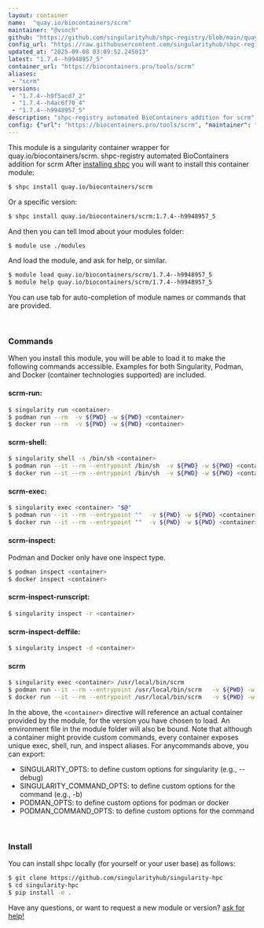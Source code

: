 ```yaml
---
layout: container
name:  "quay.io/biocontainers/scrm"
maintainer: "@vsoch"
github: "https://github.com/singularityhub/shpc-registry/blob/main/quay.io/biocontainers/scrm/container.yaml"
config_url: "https://raw.githubusercontent.com/singularityhub/shpc-registry/main/quay.io/biocontainers/scrm/container.yaml"
updated_at: "2025-09-08 03:09:52.245013"
latest: "1.7.4--h9948957_5"
container_url: "https://biocontainers.pro/tools/scrm"
aliases:
 - "scrm"
versions:
 - "1.7.4--h9f5acd7_2"
 - "1.7.4--h4ac6f70_4"
 - "1.7.4--h9948957_5"
description: "shpc-registry automated BioContainers addition for scrm"
config: {"url": "https://biocontainers.pro/tools/scrm", "maintainer": "@vsoch", "description": "shpc-registry automated BioContainers addition for scrm", "latest": {"1.7.4--h9948957_5": "sha256:fa6f89c4e33ed4e1442ee5b23cfc4deb97b769c8a8c510507a71837b74d248dc"}, "tags": {"1.7.4--h9f5acd7_2": "sha256:efea949a39e5b1fdbdccc5e871995dedf0e7327fa0a7791e42ea04fdf7b2477c", "1.7.4--h4ac6f70_4": "sha256:39950fe7bb1ca7df4553146571da74447567ee3609b2c842ce6c787b8de62de0", "1.7.4--h9948957_5": "sha256:fa6f89c4e33ed4e1442ee5b23cfc4deb97b769c8a8c510507a71837b74d248dc"}, "docker": "quay.io/biocontainers/scrm", "aliases": {"scrm": "/usr/local/bin/scrm"}}
---
```


This module is a singularity container wrapper for quay.io/biocontainers/scrm.
shpc-registry automated BioContainers addition for scrm
After [installing shpc](#install) you will want to install this container module:


```bash
$ shpc install quay.io/biocontainers/scrm
```

Or a specific version:

```bash
$ shpc install quay.io/biocontainers/scrm:1.7.4--h9948957_5
```

And then you can tell lmod about your modules folder:

```bash
$ module use ./modules
```

And load the module, and ask for help, or similar.

```bash
$ module load quay.io/biocontainers/scrm/1.7.4--h9948957_5
$ module help quay.io/biocontainers/scrm/1.7.4--h9948957_5
```

You can use tab for auto-completion of module names or commands that are provided.

<br>

### Commands

When you install this module, you will be able to load it to make the following commands accessible.
Examples for both Singularity, Podman, and Docker (container technologies supported) are included.

#### scrm-run:

```bash
$ singularity run <container>
$ podman run --rm  -v ${PWD} -w ${PWD} <container>
$ docker run --rm  -v ${PWD} -w ${PWD} <container>
```

#### scrm-shell:

```bash
$ singularity shell -s /bin/sh <container>
$ podman run --it --rm --entrypoint /bin/sh  -v ${PWD} -w ${PWD} <container>
$ docker run --it --rm --entrypoint /bin/sh  -v ${PWD} -w ${PWD} <container>
```

#### scrm-exec:

```bash
$ singularity exec <container> "$@"
$ podman run --it --rm --entrypoint ""  -v ${PWD} -w ${PWD} <container> "$@"
$ docker run --it --rm --entrypoint ""  -v ${PWD} -w ${PWD} <container> "$@"
```

#### scrm-inspect:

Podman and Docker only have one inspect type.

```bash
$ podman inspect <container>
$ docker inspect <container>
```

#### scrm-inspect-runscript:

```bash
$ singularity inspect -r <container>
```

#### scrm-inspect-deffile:

```bash
$ singularity inspect -d <container>
```


#### scrm

```bash
$ singularity exec <container> /usr/local/bin/scrm
$ podman run --it --rm --entrypoint /usr/local/bin/scrm   -v ${PWD} -w ${PWD} <container> -c " $@"
$ docker run --it --rm --entrypoint /usr/local/bin/scrm   -v ${PWD} -w ${PWD} <container> -c " $@"
```



In the above, the `<container>` directive will reference an actual container provided
by the module, for the version you have chosen to load. An environment file in the
module folder will also be bound. Note that although a container
might provide custom commands, every container exposes unique exec, shell, run, and
inspect aliases. For anycommands above, you can export:

 - SINGULARITY_OPTS: to define custom options for singularity (e.g., --debug)
 - SINGULARITY_COMMAND_OPTS: to define custom options for the command (e.g., -b)
 - PODMAN_OPTS: to define custom options for podman or docker
 - PODMAN_COMMAND_OPTS: to define custom options for the command

<br>

### Install

You can install shpc locally (for yourself or your user base) as follows:

```bash
$ git clone https://github.com/singularityhub/singularity-hpc
$ cd singularity-hpc
$ pip install -e .
```

Have any questions, or want to request a new module or version? [ask for help!](https://github.com/singularityhub/singularity-hpc/issues)